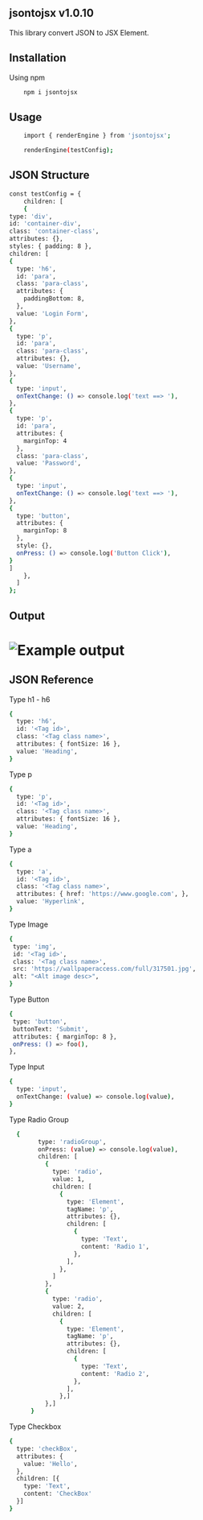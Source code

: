## jsontojsx v1.0.10

This library convert JSON to JSX Element.


## Installation
Using npm

```sh
    npm i jsontojsx
```
## Usage

```sh
    import { renderEngine } from 'jsontojsx';

    renderEngine(testConfig);
```
## JSON Structure

```sh
const testConfig = {
    children: [
    {
type: 'div',
id: 'container-div',
class: 'container-class',
attributes: {},
styles: { padding: 8 },
children: [
{
  type: 'h6',
  id: 'para',
  class: 'para-class',
  attributes: {
    paddingBottom: 8,
  },
  value: 'Login Form',
},
{
  type: 'p',
  id: 'para',
  class: 'para-class',
  attributes: {},
  value: 'Username',
},
{
  type: 'input',
  onTextChange: () => console.log('text ==> '),
},
{
  type: 'p',
  id: 'para',
  attributes: {
    marginTop: 4
  },
  class: 'para-class',
  value: 'Password',
},
{
  type: 'input',
  onTextChange: () => console.log('text ==> '),
},
{
  type: 'button',
  attributes: {
    marginTop: 8
  },
  style: {},
  onPress: () => console.log('Button Click'),
}
]
    },
  ]
};
```

## Output

# <img src="https://raw.githubusercontent.com/pharti/jsontojsx/main/example.png" alt="Example output">


## JSON Reference

Type h1 - h6
```sh
{
  type: 'h6',
  id: '<Tag id>',
  class: '<Tag class name>',
  attributes: { fontSize: 16 },
  value: 'Heading',
}
```

Type p
```sh
{
  type: 'p',
  id: '<Tag id>',
  class: '<Tag class name>',
  attributes: { fontSize: 16 },
  value: 'Heading',
}
```

Type a
```sh
{
  type: 'a',
  id: '<Tag id>',
  class: '<Tag class name>',
  attributes: { href: 'https://www.google.com', },
  value: 'Hyperlink',
}
```

Type Image
```sh
{
 type: 'img',
 id: '<Tag id>',
 class: '<Tag class name>',
 src: 'https://wallpaperaccess.com/full/317501.jpg',
 alt: "<Alt image desc>",
}
```

Type Button
```sh
{
 type: 'button',
 buttonText: 'Submit',
 attributes: { marginTop: 8 },
 onPress: () => foo(),
},
```

Type Input
```sh
{
  type: 'input',
  onTextChange: (value) => console.log(value),
}
```

Type Radio Group
```sh
  {
        type: 'radioGroup',
        onPress: (value) => console.log(value),
        children: [
          {
            type: 'radio',
            value: 1,
            children: [
              {
                type: 'Element',
                tagName: 'p',
                attributes: {},
                children: [
                  {
                    type: 'Text',
                    content: 'Radio 1',
                  },
                ],
              },
            ]
          },
          {
            type: 'radio',
            value: 2,
            children: [
              {
                type: 'Element',
                tagName: 'p',
                attributes: {},
                children: [
                  {
                    type: 'Text',
                    content: 'Radio 2',
                  },
                ],
              },]
          },]
      }
```

Type Checkbox
```sh
{
  type: 'checkBox',
  attributes: {
    value: 'Hello',
  },
  children: [{
    type: 'Text',
    content: 'CheckBox'
  }]
}
```